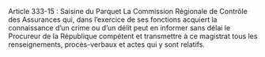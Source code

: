 Article 333-15 : Saisine du Parquet
La Commission Régionale de Contrôle des Assurances qui, dans l’exercice de ses fonctions acquiert la connaissance d’un crime ou d’un délit peut en informer sans délai le Procureur de la République compétent et transmettre à ce magistrat tous les renseignements, procès-verbaux et actes qui y sont relatifs.